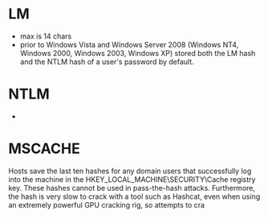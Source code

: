 # LM
* max is 14 chars
* prior to Windows Vista and Windows Server 2008 (Windows NT4, Windows 2000, Windows 2003, Windows XP) stored both the LM hash and the NTLM hash of a user's password by default.

# NTLM
* 

# MSCACHE

Hosts save the last ten hashes for any domain users that successfully log into the machine in the HKEY_LOCAL_MACHINE\SECURITY\Cache registry key. These hashes cannot be used in pass-the-hash attacks. Furthermore, the hash is very slow to crack with a tool such as Hashcat, even when using an extremely powerful GPU cracking rig, so attempts to cra
